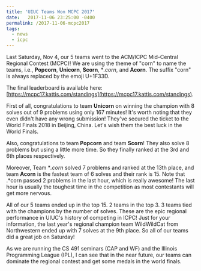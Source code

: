 ```yaml
---
title: 'UIUC Teams Won MCPC 2017'
date:   2017-11-06 23:25:00 -0400
permalink: /2017-11-06-mcpc2017
tags:
  - news
  - icpc
---
```


Last Saturday, Nov 4, our 5 teams went to the ACM/ICPC Mid-Central Regional Contest (MCPC)! We are using the theme of "corn" to name the teams, i.e., **Popcorn**, **Unicorn**, **Scorn**, **.*corn**, and **Acorn**. The suffix "corn" is always replaced by the emoji U+1F33D.

The final leaderboard is available here: [https://mcpc17.kattis.com/standings](https://mcpc17.kattis.com/standings).

First of all, congratulations to team **Unicorn** on winning the champion with 8 solves out of 9 problems using only 167 minutes! It's worth noting that they even didn't have any wrong submission! They've secured the ticket to the World Finals 2018 in Beijing, China. Let's wish them the best luck in the World Finals.

Also, congratulations to team **Popcorn** and team **Scorn**! They also solve 8 problems but using a little more time. So they finally ranked at the 3rd and 6th places respectively. 

Moreover, Team **.*corn** solved 7 problems and ranked at the 13th place, and team **Acorn** is the fastest team of 6 solves and their rank is 15. Note that .*corn passed 2 problems in the last hour, which is really awesome! The last hour is usually the toughest time in the competition as most contestants will get more nervous.

All of our 5 teams ended up in the top 15. 2 teams in the top 3. 3 teams tied with the champions by the number of solves. These are the epic regional performance in UIUC's history of competing in ICPC! Just for your information, the last year's regional champion team WildWildCat from Northwestern ended up with 7 solves at the 9th place. So all of our teams did a great job on Saturday!

As we are running the CS 491 seminars (CAP and WF) and the Illinois Programming League (IPL), I can see that in the near future, our teams can dominate the regional contest and get some medals in the world finals.